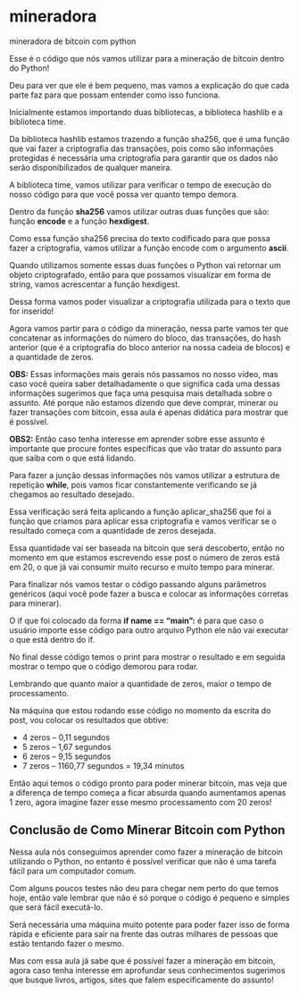 # mineradora
 mineradora de bitcoin com python 



Esse é o código que nós vamos utilizar para a mineração de bitcoin dentro do Python!

Deu para ver que ele é bem pequeno, mas vamos a explicação do que cada parte faz para que possam entender como isso funciona.

Inicialmente estamos importando duas bibliotecas, a biblioteca hashlib e a biblioteca time.

Da biblioteca hashlib estamos trazendo a função sha256, que é uma função que vai fazer a criptografia das transações, pois como são informações protegidas é necessária uma criptografia para garantir que os dados não serão disponibilizados de qualquer maneira.

A biblioteca time, vamos utilizar para verificar o tempo de execução do nosso código para que você possa ver quanto tempo demora.

Dentro da função  **sha256**  vamos utilizar outras duas funções que são: função  **encode**  e a função  **hexdigest**.

Como essa função sha256 precisa do texto codificado para que possa fazer a criptografia, vamos utilizar a função encode com o argumento  **ascii**.

Quando utilizamos somente essas duas funções o Python vai retornar um objeto criptografado, então para que possamos visualizar em forma de string, vamos acrescentar a função hexdigest.

Dessa forma vamos poder visualizar a criptografia utilizada para o texto que for inserido!

Agora vamos partir para o código da mineração, nessa parte vamos ter que concatenar as informações do número do bloco, das transações, do hash anterior (que é a criptografia do bloco anterior na nossa cadeia de blocos) e a quantidade de zeros.

**OBS:**  Essas informações mais gerais nós passamos no nosso vídeo, mas caso você queira saber detalhadamente o que significa cada uma dessas informações sugerimos que faça uma pesquisa mais detalhada sobre o assunto. Até porque não estamos dizendo que deve comprar, minerar ou fazer transações com bitcoin, essa aula é apenas didática para mostrar que é possível.

**OBS2:**  Então caso tenha interesse em aprender sobre esse assunto é importante que procure fontes específicas que vão tratar do assunto para que saiba com o que está lidando.

Para fazer a junção dessas informações nós vamos utilizar a estrutura de repetição  **while**, pois vamos ficar constantemente verificando se já chegamos ao resultado desejado.

Essa verificação será feita aplicando a função aplicar_sha256 que foi a função que criamos para aplicar essa criptografia e vamos verificar se o resultado começa com a quantidade de zeros desejada.

Essa quantidade vai ser baseada na bitcoin que será descoberto, então no momento em que estamos escrevendo esse post o número de zeros está em 20, o que já vai consumir muito recurso e muito tempo para minerar.

Para finalizar nós vamos testar o código passando alguns parâmetros genéricos (aqui você pode fazer a busca e colocar as informações corretas para minerar).

O if que foi colocado da forma  **if __name__ == “__main__”:**  é para que caso o usuário importe esse código para outro arquivo Python ele não vai executar o que está dentro do if.

No final desse código temos o print para mostrar o resultado e em seguida mostrar o tempo que o código demorou para rodar.

Lembrando que quanto maior a quantidade de zeros, maior o tempo de processamento.

Na máquina que estou rodando esse código no momento da escrita do post, vou colocar os resultados que obtive:

-   4 zeros – 0,11 segundos
-   5 zeros – 1,67 segundos
-   6 zeros – 9,15 segundos
-   7 zeros – 1160,77 segundos = 19,34 minutos

Então aqui temos o código pronto para poder minerar bitcoin, mas veja que a diferença de tempo começa a ficar absurda quando aumentamos apenas 1 zero, agora imagine fazer esse mesmo processamento com 20 zeros!

## Conclusão de Como Minerar Bitcoin com Python

Nessa aula nós conseguimos aprender como fazer a mineração de bitcoin utilizando o Python, no entanto é possível verificar que não é uma tarefa fácil para um computador comum.

Com alguns poucos testes não deu para chegar nem perto do que temos hoje, então vale lembrar que não é só porque o código é pequeno e simples que será fácil executá-lo.

Será necessária uma máquina muito potente para poder fazer isso de forma rápida e eficiente para sair na frente das outras milhares de pessoas que estão tentando fazer o mesmo.

Mas com essa aula já sabe que é possível fazer a mineração em bitcoin, agora caso tenha interesse em aprofundar seus conhecimentos sugerimos que busque livros, artigos, sites que falem especificamente do assunto!

